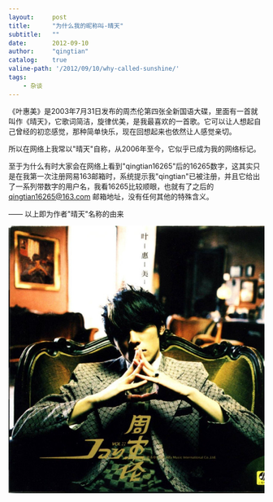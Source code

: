 ```yaml
---
layout:     post
title:      "为什么我的昵称叫-晴天"
subtitle:   ""
date:       2012-09-10
author:     "qingtian"
catalog:    true
valine-path: '/2012/09/10/why-called-sunshine/'
tags:
    - 杂谈
---
```


《叶惠美》是2003年7月31日发布的周杰伦第四张全新国语大碟，里面有一首就叫作《晴天》，它歌词简洁，旋律优美，是我最喜欢的一首歌。它可以让人想起自己曾经的初恋感觉，那种简单快乐，现在回想起来也依然让人感觉亲切。

所以在网络上我常以"晴天"自称，从2006年至今，它似乎已成为我的网络标记。

至于为什么有时大家会在网络上看到"qingtian16265"后的16265数字，这其实只是在我第一次注册网易163邮箱时，系统提示我"qingtian"已被注册，并且它给出了一系列带数字的用户名，我看16265比较顺眼，也就有了之后的 qingtian16265@163.com 邮箱地址，没有任何其他的特殊含义。

 —— 以上即为作者"晴天"名称的由来

 ![叶惠美专辑封面](/img/20120910/qingtian.jpg)